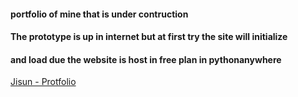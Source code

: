 #### portfolio of mine that is under contruction

#### The prototype is up in internet but at first try the site will initialize
#### and load due the website is host in free plan in pythonanywhere

[Jisun - Protfolio](https://savjalade84.pythonanywhere.com/)


